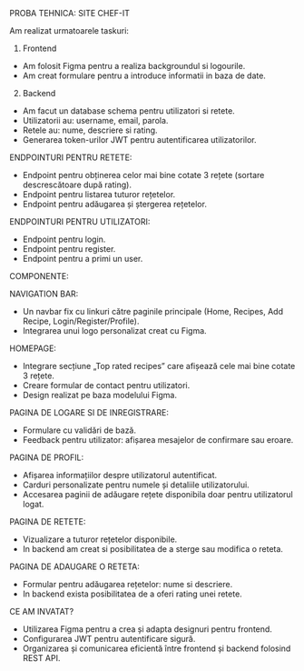 PROBA TEHNICA: SITE CHEF-IT

Am realizat urmatoarele taskuri:

1. Frontend
- Am folosit Figma pentru a realiza backgroundul si logourile.
- Am creat formulare pentru a introduce informatii in baza de date.

2. Backend
- Am facut un database schema pentru utilizatori si retete.
- Utilizatorii au: username, email, parola.
- Retele au: nume, descriere si rating.
- Generarea token-urilor JWT pentru autentificarea utilizatorilor.

ENDPOINTURI PENTRU RETETE:
- Endpoint pentru obținerea celor mai bine cotate 3 rețete (sortare descrescătoare după rating).
- Endpoint pentru listarea tuturor rețetelor.
- Endpoint pentru adăugarea și ștergerea rețetelor.

ENDPOINTURI PENTRU UTILIZATORI:
- Endpoint pentru login.
- Endpoint pentru register.
- Endpoint pentru a primi un user.

COMPONENTE:

NAVIGATION BAR:
- Un navbar fix cu linkuri către paginile principale (Home, Recipes, Add Recipe, Login/Register/Profile).
- Integrarea unui logo personalizat creat cu Figma.

HOMEPAGE:
- Integrare secțiune „Top rated recipes” care afișează cele mai bine cotate 3 rețete.
- Creare formular de contact pentru utilizatori.
- Design realizat pe baza modelului Figma.

PAGINA DE LOGARE SI DE INREGISTRARE:
- Formulare cu validări de bază.
- Feedback pentru utilizator: afișarea mesajelor de confirmare sau eroare.

PAGINA DE PROFIL:
- Afișarea informațiilor despre utilizatorul autentificat.
- Carduri personalizate pentru numele și detaliile utilizatorului.
- Accesarea paginii de adăugare rețete disponibila doar pentru utilizatorul logat.

PAGINA DE RETETE:
- Vizualizare a tuturor rețetelor disponibile.
- In backend am creat si posibilitatea de a sterge sau modifica o reteta.

PAGINA DE ADAUGARE O RETETA:
- Formular pentru adăugarea rețetelor: nume si descriere.
- In backend exista posibilitatea de a oferi rating unei retete.

CE AM INVATAT?
- Utilizarea Figma pentru a crea și adapta designuri pentru frontend.
- Configurarea JWT pentru autentificare sigură.
- Organizarea și comunicarea eficientă între frontend și backend folosind REST API.